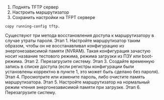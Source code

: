 1. Поднять TFTP сервер
2. Настроить маршрутизатор 
3. Сохранить настройки на TFPT сервере
```
copy running-config tftp.
```

Существуют три метода восстановления доступа к маршрутизатору в случае утраты пароля.
Этап 1. Настройте маршрутизатор таким образом, чтобы он не восстанавливал конфигурацию из энергонезависимой памяти (NVRAM). Такая конфигурация зачастую носит название тестового режима, режима загрузки из ПЗУ или boot-режима.
Этап 2. Перезагрузите систему.
Этап 3. Создайте временную запись в списке доступа (если регистры конфигурации были установлены корректно в пункте 1, это может быть сделано без пароля).
Этап 4. Просмотрите или измените пароль, либо очистите память маршрутизатора.
Этап 5. Настройте маршрутизатор на нормальный режим чтения энергонезависимой памяти при загрузке.
Этап 6. Перезагрузите систему.